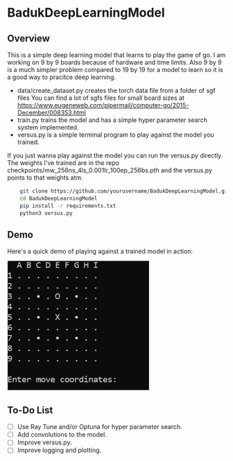 # BadukDeepLearningModel

## Overview
This is a simple deep learning model that learns to play the game of go.
I am working on 9 by 9 boards because of hardware and time limits. Also 9 by 9 is a much simpler problem compared to 19 by 19 for a model to learn so it is a good way to pracitce deep learning.

- data/create_dataset.py creates the torch data file from a folder of sgf files
You can find a lot of sgfs files for small board sizes at https://www.eugeneweb.com/pipermail/computer-go/2015-December/008353.html
- train.py trains the model and has a simple hyper parameter search system implemented.
- versus.py is a simple terminal program to play against the model you trained.

If you just wanna play against the model you can run the versus.py directly. The weights I've trained are in the repo checkpoints/mw_256ns_4ls_0.001lr_100ep_256bs.pth and the versus.py points to that weights atm.

```bash
    git clone https://github.com/yourusername/BadukDeepLearningModel.git
    cd BadukDeepLearningModel
    pip install -r requirements.txt
    python3 versus.py
 ```


## Demo

Here's a quick demo of playing against a trained model in action:

![Demo GIF](assets/versus.gif)


## To-Do List

- [ ] Use Ray Tune and/or Optuna for hyper parameter search.
- [ ] Add convolutions to the model.
- [ ] Improve versus.py.
- [ ] Improve logging and plotting.
